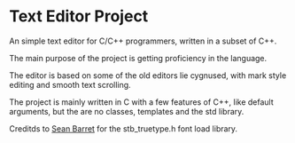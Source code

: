 # Text Editor Project

An simple text editor for C/C++ programmers, written in a subset of C++.

The main purpose of the project is getting proficiency in the language.

The editor is based on some of the old editors lie cygnused, with mark style editing and
smooth text scrolling.

The project is mainly written in C with a few features of C++, like default
arguments, but the are no classes, templates and the std library.

Creditds to [Sean Barret](https://github.com/nothings) for the stb_truetype.h font load library.
